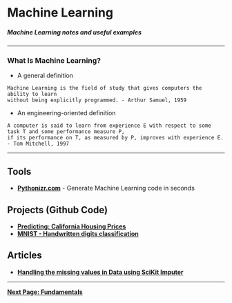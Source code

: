 # Machine Learning

##### Machine Learning notes and useful examples
---

### What Is Machine Learning?
- A general definition
```
Machine Learning is the field of study that gives computers the ability to learn 
without being explicitly programmed. - Arthur Samuel, 1959
```
- An engineering-oriented definition
```
A computer is said to learn from experience E with respect to some task T and some performance measure P, 
if its performance on T, as measured by P, improves with experience E. - Tom Mitchell, 1997
```
---

## Tools
- [**Pythonizr.com**](https://pythonizr.com) - Generate Machine Learning code in seconds

## Projects (Github Code)
- [**Predicting: California Housing Prices**](https://github.com/akashp1712/ml-akash/tree/master/Projects/Housing)
- [**MNIST - Handwritten digits classification**](https://github.com/akashp1712/ml-akash/tree/master/Projects/MNIST)

## Articles
- [**Handling the missing values in Data using SciKit Imputer**](https://towardsdatascience.com/handling-the-missing-values-in-data-the-easy-way-9ea5983f8ba4)


---

[**Next Page: Fundamentals**](https://akashp1712.github.io/ml-akash/fundamentals/)
